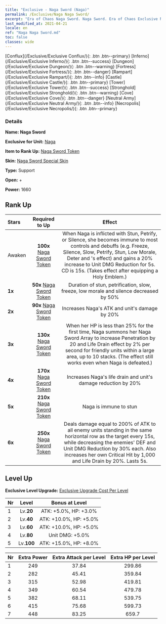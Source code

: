 ```yaml
---
title: "Exclusive - Naga Sword (Naga)"
permalink: /Exclusive/Naga Naga Sword/
excerpt: "Era of Chaos Naga Sword. Naga Sword. Era of Chaos Exclusive Naga Sword. Naga Exclusive."
last_modified_at: 2021-04-21
locale: en
ref: "Naga Naga Sword.md"
toc: false
classes: wide
---
```

 [Conflux](/Exclusive/Exclusive Conflux/){: .btn .btn--primary} [Inferno](/Exclusive/Exclusive Inferno/){: .btn .btn--success} [Dungeon](/Exclusive/Exclusive Dungeon/){: .btn .btn--warning} [Fortress](/Exclusive/Exclusive Fortress/){: .btn .btn--danger} [Rampart](/Exclusive/Exclusive Rampart/){: .btn .btn--info} [Castle](/Exclusive/Exclusive Castle/){: .btn .btn--primary} [Tower](/Exclusive/Exclusive Tower/){: .btn .btn--success} [Stronghold](/Exclusive/Exclusive Stronghold/){: .btn .btn--warning} [Cove](/Exclusive/Exclusive Cove/){: .btn .btn--danger} [Neutral Army](/Exclusive/Exclusive Neutral Army/){: .btn .btn--info} [Necropolis](/Exclusive/Exclusive Necropolis/){: .btn .btn--primary} 

### Details
 **Name: Naga Sword** 

 **Exclusive for Unit:** [Naga](/units/Naga/) 

 **Item to Rank Up:** [Naga Sword Token](/Items/con_987/)

 **Skin:** [Naga Sword Special Skin](/Items/con_655/)

 **Type:** Support

 **Open:** +

 **Power:** 1660

## Rank Up

  |     Stars    |  Required to Up | Effect |
  |:-------------|:---------------:|:---------------:|
  |  Awaken  | **100x** [Naga Sword Token](/Items/con_987/) | <Unyielding Will> When Naga is inflicted with Stun, Petrify, or Silence, she becomes immune to most controls and debuffs (e.g. Freeze, Silence, Slow, Petrify, Stun, Low Morale, Deter and <Time Stop>'s effect) and gains a 20% increase to Unit DMG Reduction for 5s. CD is 15s. (Takes effect after equipping a Holy Emblem.) |
  | **1x** <i class="fas fa-star"/> | **50x** [Naga Sword Token](/Items/con_987/) | Duration of stun, petrification, slow, freeze, low morale and silence decreased by 50% |
  | **2x** <i class="fas fa-star"/> | **90x** [Naga Sword Token](/Items/con_987/) | Increases Naga's ATK and unit's damage by 20% |
  | **3x** <i class="fas fa-star"/> | **130x** [Naga Sword Token](/Items/con_987/) | <Naga Sword Array> When her HP is less than 25% for the first time, Naga summons her Naga Sword Array to increase Penetration by 20 and Life Drain effect by 2% per second for friendly units within a large area, up to 10 stacks. (The effect still works even when Naga is defeated.) |
  | **4x** <i class="fas fa-star"/> | **170x** [Naga Sword Token](/Items/con_987/) | Increases Naga's life drain and unit's damage reduction by 20% |
  | **5x** <i class="fas fa-star"/> | **210x** [Naga Sword Token](/Items/con_987/) | Naga is immune to stun |
  | **6x** <i class="fas fa-star"/> | **250x** [Naga Sword Token](/Items/con_987/) | <Ray of Naga Sword> Deals damage equal to 200% of ATK to all enemy units standing in the same horizontal row as the target every 15s, while decreasing the enemies' DEF and Unit DMG Reduction by 30% each. Also increases her own Critical Hit by 1,000 and Life Drain by 20%. Lasts 5s. |


## Level Up
 **Exclusive Level Upgrade:** [Exclusive Upgrade Cost Per Level](/Exclusive/ExclusiveUpgradeCostPerLevel/)

  |  Nr  |   Level  | Bonus at Level |
  |:-----|:--------:|:--------------:|
  | 1 | Lv.**20** | ATK: +5.0%, HP: +3.0% |
  | 2 | Lv.**40** | ATK: +10.0%, HP: +5.0% |
  | 3 | Lv.**60** | ATK: +10.0%, HP: +5.0% |
  | 4 | Lv.**80** | Unit DMG: +5.0% |
  | 5 | Lv.**100** | ATK: +15.0%, HP: +8.0% |


  |  Nr  |  Extra Power | Extra Attack per Level | Extra HP per Level |
  |:-----|:--------:|:--------:|:--------:|
  | 1 | 249 | 37.84 | 299.86 |
  | 2 | 282 | 45.41 | 359.84 |
  | 3 | 315 | 52.98 | 419.81 |
  | 4 | 349 | 60.54 | 479.78 |
  | 5 | 382 | 68.11 | 539.75 |
  | 6 | 415 | 75.68 | 599.73 |
  | 7 | 448 | 83.25 | 659.7 |


